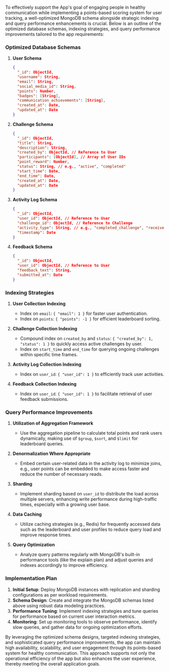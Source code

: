To effectively support the App's goal of engaging people in healthy communication while implementing a points-based scoring system for user tracking, a well-optimized MongoDB schema alongside strategic indexing and query performance enhancements is crucial. Below is an outline of the optimized database schemas, indexing strategies, and query performance improvements tailored to the app requirements:

### Optimized Database Schemas

1. **User Schema**
   ```json
   {
     "_id": ObjectId,
     "username": String,
     "email": String,
     "social_media_id": String,
     "points": Number,
     "badges": [String],
     "communication_achievements": [String],
     "created_at": Date,
     "updated_at": Date
   }
   ```

2. **Challenge Schema**
   ```json
   {
     "_id": ObjectId,
     "title": String,
     "description": String,
     "created_by": ObjectId, // Reference to User
     "participants": [ObjectId], // Array of User IDs
     "point_reward": Number,
     "status": String, // e.g., "active", "completed"
     "start_time": Date,
     "end_time": Date,
     "created_at": Date,
     "updated_at": Date
   }
   ```

3. **Activity Log Schema**
   ```json
   {
     "_id": ObjectId,
     "user_id": ObjectId, // Reference to User
     "challenge_id": ObjectId, // Reference to Challenge
     "activity_type": String, // e.g., "completed_challenge", "received_points"
     "timestamp": Date
   }
   ```

4. **Feedback Schema**
   ```json
   {
     "_id": ObjectId,
     "user_id": ObjectId, // Reference to User
     "feedback_text": String,
     "submitted_at": Date
   }
   ```

### Indexing Strategies

1. **User Collection Indexing**
   - Index on `email`: `{ "email": 1 }` for faster user authentication.
   - Index on `points`: `{ "points": -1 }` for efficient leaderboard sorting.

2. **Challenge Collection Indexing**
   - Compound index on `created_by` and `status`: `{ "created_by": 1, "status": 1 }` to quickly access active challenges by user.
   - Index on `start_time` and `end_time` for querying ongoing challenges within specific time frames.

3. **Activity Log Collection Indexing**
   - Index on `user_id`: `{ "user_id": 1 }` to efficiently track user activities.

4. **Feedback Collection Indexing**
   - Index on `user_id`: `{ "user_id": 1 }` to facilitate retrieval of user feedback submissions.

### Query Performance Improvements

1. **Utilization of Aggregation Framework**
   - Use the aggregation pipeline to calculate total points and rank users dynamically, making use of `$group`, `$sort`, and `$limit` for leaderboard queries.

2. **Denormalization Where Appropriate**
   - Embed certain user-related data in the activity log to minimize joins, e.g., user points can be embedded to make access faster and reduce the number of necessary reads.

3. **Sharding**
   - Implement sharding based on `user_id` to distribute the load across multiple servers, enhancing write performance during high-traffic times, especially with a growing user base.

4. **Data Caching**
   - Utilize caching strategies (e.g., Redis) for frequently accessed data such as the leaderboard and user profiles to reduce query load and improve response times.

5. **Query Optimization**
   - Analyze query patterns regularly with MongoDB's built-in performance tools (like the explain plan) and adjust queries and indexes accordingly to improve efficiency.

### Implementation Plan

1. **Initial Setup**: Deploy MongoDB instances with replication and sharding configurations as per workload requirements.
2. **Schema Design**: Create and integrate the MongoDB schemas listed above using robust data modeling practices.
3. **Performance Tuning**: Implement indexing strategies and tune queries for performance based on current user interaction metrics.
4. **Monitoring**: Set up monitoring tools to observe performance, identify slow queries, and gather data for ongoing optimization efforts.

By leveraging the optimized schema designs, targeted indexing strategies, and sophisticated query performance improvements, the app can maintain high availability, scalability, and user engagement through its points-based system for healthy communication. This approach supports not only the operational efficiency of the app but also enhances the user experience, thereby meeting the overall application goals.